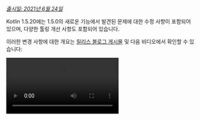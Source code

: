 [//]: # (title: Kotlin 1.5.20의 새로운 기능)

_[출시일: 2021년 6월 24일](releases.md#release-details)_

Kotlin 1.5.20에는 1.5.0의 새로운 기능에서 발견된 문제에 대한 수정 사항이 포함되어 있으며, 다양한 툴링 개선 사항도 포함되어 있습니다.

이러한 변경 사항에 대한 개요는 [릴리스 블로그 게시물](https://blog.jetbrains.com/kotlin/2021/06/kotlin-1-5-20-released/) 및 다음 비디오에서 확인할 수 있습니다:

<video src="https://www.youtube.com/v/SV8CgSXQe44" title="Kotlin 1.5.20"/>

## Kotlin/JVM

Kotlin 1.5.20은 JVM 플랫폼에서 다음과 같은 업데이트를 제공합니다:
* [invokedynamic을 통한 문자열 연결](#string-concatenation-via-invokedynamic)
* [JSpecify 널 가능성 어노테이션 지원](#support-for-jspecify-nullness-annotations)
* [Kotlin 및 Java 코드를 포함하는 모듈 내에서 Java의 Lombok으로 생성된 메서드 호출 지원](#support-for-calling-java-s-lombok-generated-methods-within-modules-that-have-kotlin-and-java-code)

### invokedynamic을 통한 문자열 연결

Kotlin 1.5.20은 JVM 9 이상을 대상으로 하는 환경에서 문자열 연결을 [동적 호출](https://docs.oracle.com/javase/7/docs/technotes/guides/vm/multiple-language-support.html#invokedynamic) (`invokedynamic`)로 컴파일하여 최신 Java 버전과 보조를 맞춥니다.
더 정확히 말하면, 문자열 연결을 위해 [`StringConcatFactory.makeConcatWithConstants()`](https://docs.oracle.com/javase/9/docs/api/java/lang/invoke/StringConcatFactory.html#makeConcatWithConstants-java.lang.invoke.MethodHandles.Lookup-java.lang.String-java.lang.invoke.MethodType-java.lang.String-java.lang.Object...-)를 사용합니다.

이전 버전에서 사용되던 [`StringBuilder.append()`](https://docs.oracle.com/javase/9/docs/api/java/lang/StringBuilder.html#append-java.lang.String-)를 통한 연결로 다시 전환하려면 컴파일러 옵션 `-Xstring-concat=inline`을 추가하세요.

[Gradle](gradle-compiler-options.md), [Maven](maven.md#specify-compiler-options) 및 [명령줄 컴파일러](compiler-reference.md#compiler-options)에서 컴파일러 옵션을 추가하는 방법을 알아보세요.

### JSpecify 널 가능성 어노테이션 지원

Kotlin 컴파일러는 Java에서 Kotlin으로 널 가능성 정보를 전달하기 위해 다양한 유형의 [널 가능성 어노테이션](java-interop.md#nullability-annotations)을 읽을 수 있습니다. 버전 1.5.20은 표준 통합 Java 널 가능성 어노테이션 세트를 포함하는 [JSpecify 프로젝트](https://jspecify.dev/)에 대한 지원을 도입합니다.

JSpecify를 사용하면 Kotlin이 Java와 널 안전성(null-safety)을 상호 운용하는 데 도움이 되도록 더 자세한 널 가능성 정보를 제공할 수 있습니다. 선언, 패키지 또는 모듈 범위에 대한 기본 널 가능성을 설정하고, 매개변수 널 가능성을 지정하는 등 다양한 작업을 수행할 수 있습니다. 이에 대한 자세한 내용은 [JSpecify 사용자 가이드](https://jspecify.dev/docs/user-guide)에서 확인할 수 있습니다.

다음은 Kotlin이 JSpecify 어노테이션을 처리하는 방법의 예시입니다:

```java
// JavaClass.java
import org.jspecify.nullness.*;

@NullMarked
public class JavaClass {
  public String notNullableString() { return ""; }
  public @Nullable String nullableString() { return ""; }
}
```

```kotlin
// Test.kt
fun kotlinFun() = with(JavaClass()) {
  notNullableString().length // OK
  nullableString().length    // Warning: receiver nullability mismatch
}
```

1.5.20에서는 JSpecify에서 제공하는 널 가능성 정보에 따른 모든 널 가능성 불일치(nullability mismatches)가 경고로 보고됩니다. JSpecify를 사용할 때 엄격 모드(오류 보고 포함)를 활성화하려면 `-Xjspecify-annotations=strict` 및 `-Xtype-enhancement-improvements-strict-mode` 컴파일러 옵션을 사용하세요. JSpecify 프로젝트는 활발하게 개발 중이며, API와 구현은 언제든지 크게 변경될 수 있음을 유의하십시오.

[널 안전성(null-safety) 및 플랫폼 타입에 대해 자세히 알아보세요](java-interop.md#null-safety-and-platform-types).

### Kotlin 및 Java 코드를 포함하는 모듈 내에서 Java의 Lombok으로 생성된 메서드 호출 지원

> Lombok 컴파일러 플러그인은 [실험적 기능](components-stability.md)입니다.
> 언제든지 중단되거나 변경될 수 있습니다. 평가 목적으로만 사용하십시오.
> 이에 대한 피드백을 [YouTrack](https://youtrack.jetbrains.com/issue/KT-7112)에 남겨주시면 감사하겠습니다.
>
{style="warning"}

Kotlin 1.5.20은 실험적 [Lombok 컴파일러 플러그인](lombok.md)을 도입합니다. 이 플러그인을 사용하면 Kotlin 및 Java 코드를 포함하는 모듈 내에서 Java의 [Lombok](https://projectlombok.org/) 선언을 생성하고 사용할 수 있습니다. Lombok 어노테이션은 Java 소스에서만 작동하며 Kotlin 코드에서 사용하면 무시됩니다.

이 플러그인은 다음 어노테이션을 지원합니다:
* `@Getter`, `@Setter`
* `@NoArgsConstructor`, `@RequiredArgsConstructor`, and `@AllArgsConstructor`
* `@Data`
* `@With`
* `@Value`

저희는 이 플러그인에 대한 작업을 계속하고 있습니다. 자세한 현재 상태는 [Lombok 컴파일러 플러그인 README](https://github.com/JetBrains/kotlin/tree/master/plugins/lombok)에서 확인할 수 있습니다.

현재 `@Builder` 어노테이션을 지원할 계획은 없습니다. 하지만 [YouTrack에서 `@Builder`에 투표](https://youtrack.jetbrains.com/issue/KT-46959)해주시면 고려해볼 수 있습니다.

[Lombok 컴파일러 플러그인을 구성하는 방법을 알아보세요](lombok.md#gradle).

## Kotlin/Native

Kotlin/Native 1.5.20은 새로운 기능 및 툴링 개선 사항에 대한 미리 보기를 제공합니다:

* [KDoc 주석을 생성된 Objective-C 헤더로 옵트인 내보내기](#opt-in-export-of-kdoc-comments-to-generated-objective-c-headers)
* [컴파일러 버그 수정](#compiler-bug-fixes)
* [단일 배열 내 Array.copyInto() 성능 향상](#improved-performance-of-array-copyinto-inside-one-array)

### KDoc 주석을 생성된 Objective-C 헤더로 옵트인 내보내기

> KDoc 주석을 생성된 Objective-C 헤더로 내보내는 기능은 [실험적 기능](components-stability.md)입니다.
> 언제든지 중단되거나 변경될 수 있습니다.
> 옵트인(자세한 내용은 아래 참조)이 필요하며, 평가 목적으로만 사용해야 합니다.
> 이에 대한 피드백을 [YouTrack](https://youtrack.jetbrains.com/issue/KT-38600)에 남겨주시면 감사하겠습니다.
>
{style="warning"}

이제 Kotlin/Native 컴파일러가 Kotlin 코드의 [문서 주석(KDoc)](kotlin-doc.md)을 생성된 Objective-C 프레임워크로 내보내어, 해당 프레임워크 사용자가 주석을 볼 수 있도록 설정할 수 있습니다.

예를 들어, KDoc이 포함된 다음 Kotlin 코드는:

```kotlin
/**
 * Prints the sum of the arguments.
 * Properly handles the case when the sum doesn't fit in 32-bit integer.
 */
fun printSum(a: Int, b: Int) = println(a.toLong() + b)
```

다음 Objective-C 헤더를 생성합니다:

```objc
/**
 * Prints the sum of the arguments.
 * Properly handles the case when the sum doesn't fit in 32-bit integer.
 */
+ (void)printSumA:(int32_t)a b:(int32_t)b __attribute__((swift_name("printSum(a:b:)")));
```

이것은 Swift에서도 잘 작동합니다.

KDoc 주석을 Objective-C 헤더로 내보내는 이 기능을 사용해보려면 `-Xexport-kdoc` 컴파일러 옵션을 사용하세요. 주석을 내보내려는 Gradle 프로젝트의 `build.gradle(.kts)`에 다음 줄을 추가하세요:

<tabs group="build-script">
<tab title="Kotlin" group-key="kotlin">

```kotlin
kotlin {
    targets.withType<org.jetbrains.kotlin.gradle.plugin.mpp.KotlinNativeTarget> {
        compilations.get("main").kotlinOptions.freeCompilerArgs += "-Xexport-kdoc"
    }
}
```

</tab>
<tab title="Groovy" group-key="groovy">

```groovy
kotlin {
    targets.withType(org.jetbrains.kotlin.gradle.plugin.mpp.KotlinNativeTarget) {
        compilations.get("main").kotlinOptions.freeCompilerArgs += "-Xexport-kdoc"
    }
}
```

</tab>
</tabs>

이 [YouTrack 티켓](https://youtrack.jetbrains.com/issue/KT-38600)을 사용하여 피드백을 공유해주시면 매우 감사하겠습니다.

### 컴파일러 버그 수정

Kotlin/Native 컴파일러는 1.5.20에서 여러 버그 수정 사항을 받았습니다. 전체 목록은 [변경 로그](https://github.com/JetBrains/kotlin/releases/tag/v1.5.20)에서 확인할 수 있습니다.

호환성에 영향을 미치는 중요한 버그 수정이 있습니다. 이전 버전에서는 잘못된 UTF [대리쌍(surrogate pairs)](https://en.wikipedia.org/wiki/Universal_Character_Set_characters#Surrogates)을 포함하는 문자열 상수가 컴파일 중에 값을 잃었습니다. 이제 이러한 값은 보존됩니다. 애플리케이션 개발자는 1.5.20으로 안전하게 업데이트할 수 있으며 아무것도 깨지지 않습니다. 하지만 1.5.20으로 컴파일된 라이브러리는 이전 컴파일러 버전과 호환되지 않습니다. 자세한 내용은 [이 YouTrack 이슈](https://youtrack.jetbrains.com/issue/KT-33175)를 참조하십시오.

### 단일 배열 내 Array.copyInto() 성능 향상

소스와 대상이 동일한 배열일 때 `Array.copyInto()`가 작동하는 방식을 개선했습니다. 이제 이러한 작업은 이 사용 사례에 대한 메모리 관리 최적화 덕분에 최대 20배 더 빠르게 완료됩니다(복사되는 객체 수에 따라 다름).

## Kotlin/JS

1.5.20에서는 Kotlin/JS의 새로운 [IR 기반 백엔드](js-ir-compiler.md)로 프로젝트를 마이그레이션하는 데 도움이 되는 가이드를 발행합니다.

### JS IR 백엔드 마이그레이션 가이드

새로운 [JS IR 백엔드 마이그레이션 가이드](js-ir-migration.md)는 마이그레이션 중에 발생할 수 있는 문제를 식별하고 이에 대한 해결책을 제공합니다. 가이드에 포함되지 않은 문제가 발견되면 [이슈 트래커](http://kotl.in/issue)에 보고해 주십시오.

## Gradle

Kotlin 1.5.20은 Gradle 경험을 향상시킬 수 있는 다음 기능을 도입합니다:

* [kapt의 어노테이션 프로세서 클래스로더 캐싱](#caching-for-annotation-processors-classloaders-in-kapt)
* [kotlin.parallel.tasks.in.project 빌드 속성 사용 중단](#deprecation-of-the-kotlin-parallel-tasks-in-project-build-property)

### kapt의 어노테이션 프로세서 클래스로더 캐싱

> kapt의 어노테이션 프로세서 클래스로더 캐싱은 [실험적 기능](components-stability.md)입니다.
> 언제든지 중단되거나 변경될 수 있습니다. 평가 목적으로만 사용하십시오.
> 이에 대한 피드백을 [YouTrack](https://youtrack.com/issue/KT-28901)에 남겨주시면 감사하겠습니다.
>
{style="warning"}

이제 [kapt](kapt.md)에서 어노테이션 프로세서의 클래스로더를 캐싱할 수 있게 해주는 새로운 실험적 기능이 있습니다. 이 기능은 연속적인 Gradle 실행 시 kapt 속도를 높일 수 있습니다.

이 기능을 활성화하려면 `gradle.properties` 파일에 다음 속성을 사용하십시오:

```none
# positive value will enable caching
# use the same value as the number of modules that use kapt
kapt.classloaders.cache.size=5

# disable for caching to work
kapt.include.compile.classpath=false
```

[kapt](kapt.md)에 대해 자세히 알아보세요.

### kotlin.parallel.tasks.in.project 빌드 속성 사용 중단

이번 릴리스부터 Kotlin 병렬 컴파일은 [Gradle 병렬 실행 플래그 `--parallel`](https://docs.gradle.org/current/userguide/performance.html#parallel_execution)에 의해 제어됩니다. 이 플래그를 사용하면 Gradle은 작업을 동시에 실행하여 컴파일 작업 속도를 높이고 리소스를 더 효율적으로 활용합니다.

더 이상 `kotlin.parallel.tasks.in.project` 속성을 사용할 필요가 없습니다. 이 속성은 사용이 중단되었으며 다음 주요 릴리스에서 제거될 예정입니다.

## 표준 라이브러리

Kotlin 1.5.20은 문자를 다루는 여러 함수의 플랫폼별 구현을 변경하여 플랫폼 간의 통일성을 가져옵니다:
* [Kotlin/Native 및 Kotlin/JS에서 Char.digitToInt()의 모든 유니코드 숫자 지원](#support-for-all-unicode-digits-in-char-digittoint-in-kotlin-native-and-kotlin-js).
* [플랫폼 전반에 걸친 Char.isLowerCase()/isUpperCase() 구현 통일](#unification-of-char-islowercase-isuppercase-implementations-across-platforms).

### Kotlin/Native 및 Kotlin/JS에서 Char.digitToInt()의 모든 유니코드 숫자 지원

`Char.digitToInt()`는 문자가 나타내는 10진수 숫자의 값을 반환합니다. 1.5.20 이전에는 이 함수가 Kotlin/JVM에서만 모든 유니코드 숫자 문자를 지원했으며, Native 및 JS 플랫폼의 구현은 ASCII 숫자만 지원했습니다.

이제 Kotlin/Native와 Kotlin/JS 모두에서 모든 유니코드 숫자 문자에 대해 `Char.digitToInt()`를 호출하고 해당 숫자 표현을 얻을 수 있습니다.

```kotlin
fun main() {
//sampleStart
    val ten = '\u0661'.digitToInt() + '\u0039'.digitToInt() // ARABIC-INDIC DIGIT ONE + DIGIT NINE
    println(ten)
//sampleEnd
}
```
{kotlin-runnable="true" kotlin-min-compiler-version="1.5"}

### 플랫폼 전반에 걸친 Char.isLowerCase()/isUpperCase() 구현 통일

[`Char.isUpperCase()`](https://kotlinlang.org/api/latest/jvm/stdlib/kotlin.text/is-upper-case.html) 및 [`Char.isLowerCase()`](https://kotlinlang.org/api/latest/jvm/stdlib/kotlin.text/is-lower-case.html) 함수는 문자의 대소문자에 따라 불리언 값을 반환합니다. Kotlin/JVM의 경우, 구현은 `General_Category`와 `Other_Uppercase`/`Other_Lowercase` [유니코드 속성](https://en.wikipedia.org/wiki/Unicode_character_property)을 모두 확인합니다.

1.5.20 이전에는 다른 플랫폼의 구현이 다르게 작동했으며 일반 범주만 고려했습니다. 1.5.20부터는 구현이 플랫폼 전반에 걸쳐 통일되었고 두 속성을 모두 사용하여 문자 대소문자를 결정합니다:

```kotlin
fun main() {
//sampleStart
    val latinCapitalA = 'A' // has "Lu" general category
    val circledLatinCapitalA = 'Ⓐ' // has "Other_Uppercase" property
    println(latinCapitalA.isUpperCase() && circledLatinCapitalA.isUpperCase())
//sampleEnd
}
```
{kotlin-runnable="true" kotlin-min-compiler-version="1.5"}